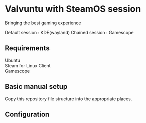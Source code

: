 # Valvuntu with SteamOS session
Bringing the best gaming experience  

Default session : KDE(wayland)  Chained session : Gamescope    
  
## Requirements
Ubuntu  
Steam for Linux Client  
Gamescope

## Basic manual setup

Copy this repository file structure into the appropriate places.   

## Configuration

